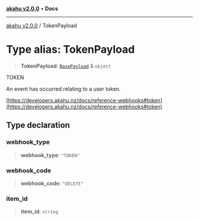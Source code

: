 [**akahu v2.0.0**](../README.md) • **Docs**

***

[akahu v2.0.0](../README.md) / TokenPayload

# Type alias: TokenPayload

> **TokenPayload**: [`BasePayload`](BasePayload.md) & `object`

TOKEN

An event has occurred relating to a user token.

[https://developers.akahu.nz/docs/reference-webhooks#token](https://developers.akahu.nz/docs/reference-webhooks#token)

## Type declaration

### webhook\_type

> **webhook\_type**: `"TOKEN"`

### webhook\_code

> **webhook\_code**: `"DELETE"`

### item\_id

> **item\_id**: `string`

